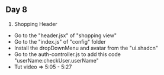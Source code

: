 ## Day 8
1. Shopping Header 
- Go to the "header.jsx" of "shopping view"
- Go to the "index.js" of "config" folder
- Install the dropDownMenu and avatar from the "ui.shadcn"
- Go to the auth-controller.js to add this code "userName:checkUser.userName"
- Tut video => 5:05 - 5:27